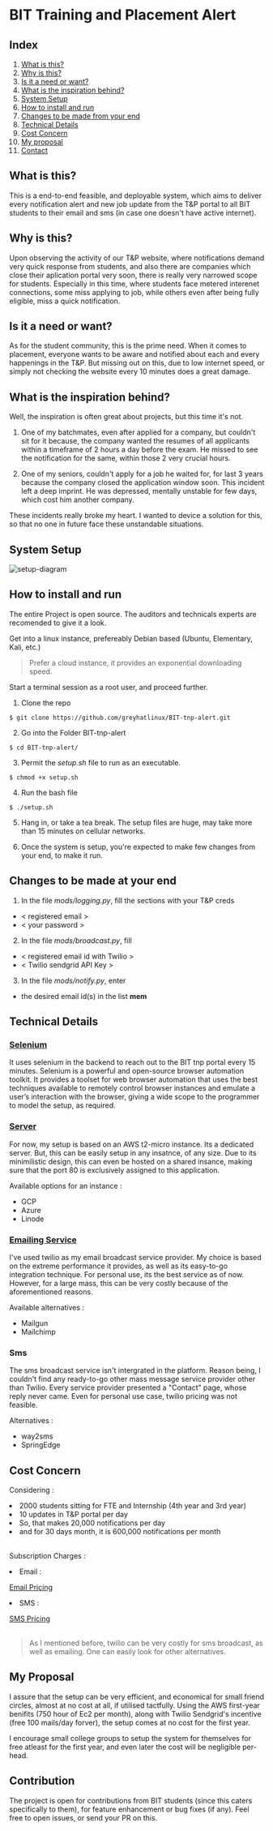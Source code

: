 # BIT Training and Placement Alert

## Index
1. [What is this?](#what-is-this)
2. [Why is this?](#why-is-this)
3. [Is it a need or want?](#Is-it-a-need-or-want?)
4. [What is the inspiration behind?](#What-is-the-inspiration-behind?)
5. [System Setup](#System-Setup)
6. [How to install and run](#How-to-install-and-run?)
7. [Changes to be made from your end](#Changes-to-be-made-at-your-end)
8. [Technical Details](#Technical-Details)
9. [Cost Concern](#Cost-Concern)
10. [My proposal](#My-proposal)
11. [Contact](#Contact)

## What is this?
This is a end-to-end feasible, and deployable system, which aims to deliver every notification alert and new job update from the T&P portal to all BIT students to their email and sms (in case one doesn't have active internet).

## Why is this?
Upon observing the activity of our T&P website, where notifications demand very quick response from students, and also there are companies which close their aplication portal very soon, there is really very narrowed scope for students. Especially in this time, where students face metered interenet connections, some miss applying to job, while others even after being fully eligible, miss a quick notification.

## Is it a need or want?
As for the student community, this is the prime need. When it comes to placement, everyone wants to be aware and notified about each and every happenings in the T&P. But missing out on this, due to low internet speed, or simply not checking the website every 10 minutes does a great damage.

## What is the inspiration behind?
Well, the inspiration is often great about projects, but this time it's not.
1. One of my batchmates, even after applied for a company, but couldn't sit for it because, the company wanted the resumes of all applicants within a timeframe of 2 hours a day before the exam. He missed to see the notification for the same, within those 2 very crucial hours.

2. One of my seniors, couldn't apply for a job he waited for, for last 3 years because the company closed the application window soon. This incident left a deep imprint. He was depressed, mentally unstable for few days, which cost him another company.

These incidents really broke my heart. I wanted to device a solution for this, so that no one in future face these unstandable situations.


## System Setup

![setup-diagram](./img/tnp-setup.png)

## How to install and run
The entire Project is open source. The auditors and technicals experts are recomended to give it a look. 

Get into a linux instance, prefereably Debian based (Ubuntu, Elementary, Kali, etc.)

> Prefer a cloud instance, it provides an exponential downloading speed.

Start a terminal session as a root user, and proceed further.

1. Clone the repo

```
$ git clone https://github.com/greyhatlinux/BIT-tnp-alert.git
```

2. Go into the Folder BIT-tnp-alert
```
$ cd BIT-tnp-alert/
```
3. Permit the *setup.sh* file to run as an executable.
```
$ chmod +x setup.sh
```
4. Run the bash file
```
$ ./setup.sh
```
5. Hang in, or take a tea break.
The setup files are huge, may take more than 15 minutes on cellular networks. 

6. Once the system is setup, you're expected to make few changes from your end, to make it run.


## Changes to be made at your end

1. In the file *mods/logging.py*, fill the sections with your T&P creds
- < registered email >
- < your password >

2. In the file *mods/broadcast.py*, fill
- < registered email id with Twilio >
- < Twilio sendgrid API Key > 

3. In the file *mods/notify.py*, enter
- the desired email id(s) in the list **mem**


## Technical Details
###  [Selenium ](https://www.selenium.dev/)

It uses selenium in the backend to reach out to the BIT tnp portal every 15 minutes. Selenium is a powerful and open-source browser automation toolkit. It provides a toolset for web browser automation that uses the best techniques available to remotely control browser instances and emulate a user’s interaction with the browser, giving a wide scope to the programmer to model the setup, as required.

###  [Server](https://console.aws.com) 

For now, my setup is based on an AWS t2-micro instance. Its a dedicated server. But, this can be easily setup in any insatnce, of any size. Due to its minimilistic design, this can even be hosted on a shared insance, making sure that the port 80 is exclusively assigned to this application.

Available options for an instance : 
- GCP
- Azure
- Linode

###  [Emailing Service](https://twilio.com)

I've used twilio as my email broadcast service provider. My choice is based on the extreme performance it provides, as well as its easy-to-go integration technique. For personal use, its the best service as of now. However, for a large mass, this can be very costly because of the aforementioned reasons.

Available alternatives : 
- Mailgun
- Mailchimp

### Sms
The sms broadcast service isn't intergrated in the platform. Reason being, I couldn't find any ready-to-go other mass message service provider other than Twilio. Every service provider presented a "Contact" page, whose reply never came.
Even for personal use case, twilio pricing was not feasible.  

Alternatives : 
- way2sms
- SpringEdge 



## Cost Concern

Considering :

<li> 2000 students sitting for FTE and Internship (4th year and 3rd year)
<li> 10 updates in T&P portal per day
<li> So, that makes 20,000 notifications per day
<li> and for 30 days month, it is 600,000 notifications per month <br>
<br>

Subscription Charges :

<li> Email : 

[Email Pricing](https://sendgrid.com/pricing/ "Twilio sendgrid email")

<li> SMS :

[SMS Pricing](https://www.twilio.com/sms/pricing/in "Twilio sms")
<br><br>

> As I mentioned before, twilio can be very costly for sms broadcast, as well as emailing. One can easily look for other alternatives.

## My Proposal 

I assure that the setup can be very efficient, and economical for small friend circles, almost at no cost at all, if utilised tactfully. Using the AWS first-year benifits (750 hour of Ec2 per month), along with Twilio Sendgrid's incentive (free 100 mails/day forver), the setup comes at no cost for the first year. 

I encourage small college groups to setup the system for themselves for free atleast for the first year, and even later the cost will be negligible per-head.

## Contribution
The project is open for contributions from BIT students (since this caters specifically to them), for feature enhancement or bug fixes (if any). Feel free to open issues, or send your PR on this. 

